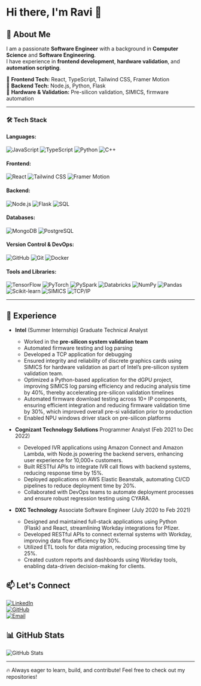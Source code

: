 # Hi there, I'm Ravi 👋  

## 🚀 About Me  
I am a passionate **Software Engineer** with a background in **Computer Science** and **Software Engineering**.  
I have experience in **frontend development**, **hardware validation**, and **automation scripting**.  

🔹 **Frontend Tech:** React, TypeScript, Tailwind CSS, Framer Motion  
🔹 **Backend Tech:** Node.js, Python, Flask  
🔹 **Hardware & Validation:** Pre-silicon validation, SIMICS, firmware automation  

---

### 🛠️ Tech Stack  

#### **Languages:**  
![JavaScript](https://img.shields.io/badge/JavaScript-F7DF1E?style=for-the-badge&logo=javascript&logoColor=black) ![TypeScript](https://img.shields.io/badge/TypeScript-3178C6?style=for-the-badge&logo=typescript&logoColor=white) ![Python](https://img.shields.io/badge/Python-3776AB?style=for-the-badge&logo=python&logoColor=white) ![C++](https://img.shields.io/badge/C++-00599C?style=for-the-badge&logo=c%2B%2B&logoColor=white)  

#### **Frontend:**  
![React](https://img.shields.io/badge/React-20232A?style=for-the-badge&logo=react&logoColor=61DAFB) ![Tailwind CSS](https://img.shields.io/badge/TailwindCSS-38B2AC?style=for-the-badge&logo=tailwind-css&logoColor=white) ![Framer Motion](https://img.shields.io/badge/Framer_Motion-0055FF?style=for-the-badge&logo=framer&logoColor=white)  

#### **Backend:**  
![Node.js](https://img.shields.io/badge/Node.js-339933?style=for-the-badge&logo=node-dot-js&logoColor=white) ![Flask](https://img.shields.io/badge/Flask-000000?style=for-the-badge&logo=flask&logoColor=white) ![SQL](https://img.shields.io/badge/SQL-4479A1?style=for-the-badge&logo=sql&logoColor=white)  

#### **Databases:**  
![MongoDB](https://img.shields.io/badge/MongoDB-47A248?style=for-the-badge&logo=mongodb&logoColor=white) ![PostgreSQL](https://img.shields.io/badge/PostgreSQL-316192?style=for-the-badge&logo=postgresql&logoColor=white)  

#### **Version Control & DevOps:**  
![GitHub](https://img.shields.io/badge/GitHub-181717?style=for-the-badge&logo=github&logoColor=white) ![Git](https://img.shields.io/badge/Git-F05032?style=for-the-badge&logo=git&logoColor=white) ![Docker](https://img.shields.io/badge/Docker-2496ED?style=for-the-badge&logo=docker&logoColor=white)  

#### **Tools and Libraries:**  
![TensorFlow](https://img.shields.io/badge/TensorFlow-FF6F00?style=for-the-badge&logo=tensorflow&logoColor=white) ![PyTorch](https://img.shields.io/badge/PyTorch-EE4C2C?style=for-the-badge&logo=pytorch&logoColor=white) ![PySpark](https://img.shields.io/badge/PySpark-FF9900?style=for-the-badge&logo=apache-spark&logoColor=white) ![Databricks](https://img.shields.io/badge/Databricks-FF3621?style=for-the-badge&logo=databricks&logoColor=white) ![NumPy](https://img.shields.io/badge/NumPy-013243?style=for-the-badge&logo=numpy&logoColor=white) ![Pandas](https://img.shields.io/badge/Pandas-150458?style=for-the-badge&logo=pandas&logoColor=white) ![Scikit-learn](https://img.shields.io/badge/Scikit--learn-F7931E?style=for-the-badge&logo=scikit-learn&logoColor=white) ![SIMICS](https://img.shields.io/badge/SIMICS-Yellow?style=for-the-badge) ![TCP/IP](https://img.shields.io/badge/TCP%2FIP-Blue?style=for-the-badge)  

---

## 💼 Experience  
- **Intel** (Summer Internship)  Graduate Technical Analyst
  - Worked in the **pre-silicon system validation team**  
  - Automated firmware testing and log parsing  
  - Developed a TCP application for debugging  
  - Ensured integrity and reliability of discrete graphics cards using SIMICS for hardware validation as part of Intel’s    pre-silicon system validation team.
  -	Optimized a Python-based application for the dGPU project, improving SIMICS log parsing efficiency and reducing analysis time by 40%, thereby accelerating pre-silicon validation timelines
  -	Automated firmware download testing across 10+ IP components, ensuring efficient integration and reducing firmware validation time by 30%, which improved overall pre-si validation prior to production
  -	Enabled NPU windows driver stack on pre-silicon platforms

- **Cognizant Technology Solutions** Programmer Analyst	(Feb 2021 to Dec 2022)
  -	Developed IVR applications using Amazon Connect and Amazon Lambda, with Node.js powering the backend servers, enhancing user experience for 10,000+ customers.
  - Built RESTful APIs to integrate IVR call flows with backend systems, reducing response time by 15%.
  - Deployed applications on AWS Elastic Beanstalk, automating CI/CD pipelines to reduce deployment time by 20%.
  - Collaborated with DevOps teams to automate deployment processes and ensure robust regression testing using CYARA.
- **DXC Technology** Associate Software Engineer	(July 2020 to Feb 2021)
  -	Designed and maintained full-stack applications using Python (Flask) and React, streamlining Workday integrations for Pfizer.
  -	Developed RESTful APIs to connect external systems with Workday, improving data flow efficiency by 30%.
  -	Utilized ETL tools for data migration, reducing processing time by 25%.
  -	Created custom reports and dashboards using Workday tools, enabling data-driven decision-making for clients.



## 📫 Let's Connect  
[![LinkedIn](https://img.shields.io/badge/LinkedIn-Connect-blue?style=for-the-badge&logo=linkedin)](https://www.linkedin.com/in/ravi-gowtham-balusu)  
[![GitHub](https://img.shields.io/badge/GitHub-Follow-black?style=for-the-badge&logo=github)](https://github.com/ravigowtham)  
[![Email](https://img.shields.io/badge/Email-Contact-red?style=for-the-badge&logo=gmail)](mailto:ravigowtham.balusu@gmail.com)  

## 📊 GitHub Stats  
![GitHub Stats](https://github-readme-stats.vercel.app/api?username=ravigowtham&show_icons=true&theme=dark)  

---

🔥 Always eager to learn, build, and contribute! Feel free to check out my repositories!

